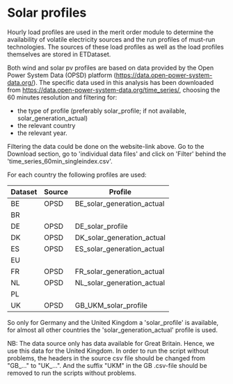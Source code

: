 # Solar profiles

Hourly load profiles are used in the merit order module to determine the availability of volatile electricity sources and the run profiles of must-run technologies. The sources of these load profiles as well as the load profiles themselves are stored in ETDataset.

Both wind and solar pv profiles are based on data provided by the Open Power System Data (OPSD) platform (https://data.open-power-system-data.org/). The specific data used in this analysis has been downloaded from https://data.open-power-system-data.org/time_series/, choosing the 60 minutes resolution and filtering for:

* the type of profile (preferably solar\_profile; if not available, solar\_generation\_actual)
* the relevant country
* the relevant year.

Filtering the data could be done on the website-link above. Go to the Download section, go to 'individual data files' and click on 'Filter' behind the 'time\_series\_60min\_singleindex.csv'.

For each country the following profiles are used:

| Dataset | Source | Profile |
| ------- | ------- |------- |
| BE | OPSD | BE\_solar\_generation\_actual |
| BR | | |
| DE | OPSD | DE\_solar\_profile |
| DK | OPSD | DK\_solar\_generation\_actual |
| ES | OPSD | ES\_solar\_generation\_actual |
| EU | |
| FR | OPSD | FR\_solar\_generation\_actual |
| NL | OPSD | NL\_solar\_generation\_actual |
| PL | | |
| UK | OPSD | GB\_UKM\_solar\_profile |

So only for Germany and the United Kingdom a 'solar\_profile' is available, for almost all other countries the 'solar\_generation\_actual' profile is used.

NB: The data source only has data available for Great Britain. Hence, we use this data for the United Kingdom. In order to run the script without problems, the headers in the source csv file should be changed from "GB\_..." to "UK\_...". And the suffix "UKM" in the GB .csv-file should be removed to run the scripts without problems.
